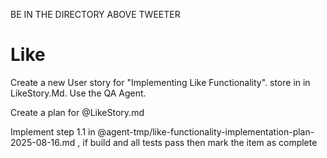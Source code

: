 BE IN THE DIRECTORY ABOVE TWEETER

# Like

Create a new User story for "Implementing Like Functionality". store in in LikeStory.Md. Use the QA Agent. 

Create a plan for @LikeStory.md     

Implement step 1.1 in @agent-tmp/like-functionality-implementation-plan-2025-08-16.md , if build and all tests pass then mark the item as complete  

